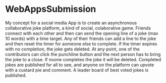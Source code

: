 # WebAppsSubmission

My concept for a social media App is to create an asynchronous collaborative joke platform, a kind of social, colaborative game. Friends connect with each other and then can send the opening line of a joke (max 10 words) with a time target. Any of their friends can add a line to the joke and then reset the timer for aomeone else to complete.
If the timer expires with no completion, the joke gets deleted.
At any point, one of the contributors can click the punchline button and the next person has to bring the joke to a close.
If noone completes the joke it will be deleted.
Completed jokes are published for all to see, and anyone on the platform can upvote with a custard pie and comment.
A leader board of best voted jokes is published.
